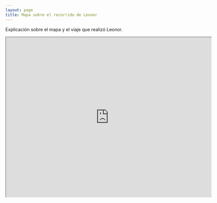 ```yaml
---
layout: page
title: Mapa sobre el recorrido de Leonor
---
```


Explicación sobre el mapa y el viaje que realizó Leonor.

<iframe src= "https://www.google.com/maps/d/u/0/edit?mid=1n6u6oPHdnDGs3VCY1eJFHjlv2E0Y2D5u&usp=sharing" width="640" height="500"></iframe>
